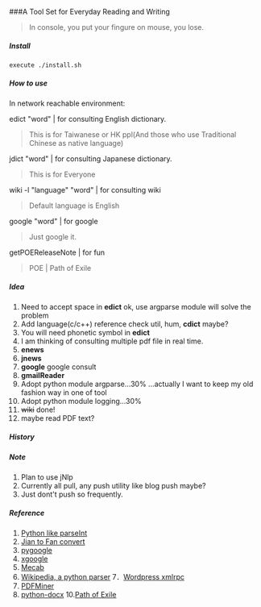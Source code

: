 ###A Tool Set for Everyday Reading and Writing
>In console, you put your fingure on mouse, you lose.

##### Install
	execute ./install.sh

##### How to use
In network reachable environment:

edict "word" | for consulting English dictionary.
>This is for Taiwanese or HK ppl\(And those who use Traditional Chinese as native language\)

jdict "word" | for consulting Japanese dictionary.
>This is for Everyone

wiki -l "language" "word" | for consulting wiki
>Default language is English

google "word" | for google
>Just google it.

getPOEReleaseNote | for fun
>POE | Path of Exile

##### Idea
1. Need to accept space in **edict** ok, use argparse module will solve the problem
2. Add language(c/c++) reference check util, hum, **cdict** maybe?
3. You will need phonetic symbol in **edict**
4. I am thinking of consulting multiple pdf file in real time.
5. **enews**
6. **jnews**
7. **google** google consult
8. **gmailReader**
9. Adopt python module argparse...30% ...actually I want to keep my old fashion way in one of tool
10. Adopt python module logging...30%
11. ~~wiki~~ done!
12. maybe read PDF text?

##### History

##### Note
1. Plan to use jNlp
2. Currently all pull, any push utility like blog push maybe?
3. Just dont't push so frequently. 

##### Reference
1. [Python like parseInt](http://d.hatena.ne.jp/cupnes/20110201/1296574516)
2. [Jian to Fan convert](https://code.google.com/p/python-jianfan/)
3. [pygoogle](https://code.google.com/p/pygoogle/)
4. [xgoogle](http://www.catonmat.net/blog/python-library-for-google-search/)
5. [Mecab](http://mecab.googlecode.com/svn/trunk/mecab/doc/index.html)
6. [Wikipedia, a python parser](https://github.com/goldsmith/Wikipedia)
7．[Wordpress xmlrpc](https//github.com/maxcutler/python-wordpress-xmlrpc)
8. [PDFMiner](http://www.unixuser.org/~euske/python/pdfminer/index.html)
9. [python-docx](https://github.com/mikemaccana/python-docx)
10.[Path of Exile](https://www.pathofexile.com)
